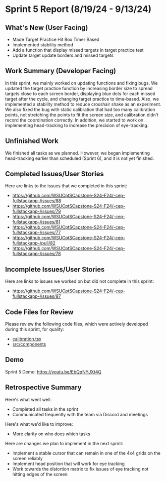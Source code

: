 # Sprint 5 Report (8/19/24 - 9/13/24)

## What's New (User Facing)

 * Made Target Practice Hit Box Timer Based
 * Implemented stability method
 * Add a function that display missed targets in target practice test
 * Update target update borders and missed targets

## Work Summary (Developer Facing)

In this sprint, we mainly worked on updating functions and fixing bugs. We updated the target practice function by increasing border size to spread targets close to each screen border, displaying blue dots for each missed target after the cycle, and changing target practice to time-based. Also, we implemented a stability method to reduce crosshair shake as an experiment. We also fixed the bug with static calibration that had too many calibration points, not stretching the points to fit the screen size, and calibration didn't record the coordination correctly. In addition, we started to work on implementing head-tracking to increase the precision of eye-tracking.

## Unfinished Work
We finished all tasks as we planned. However, we began implementing head-tracking earlier than scheduled (Sprint 6), and it is not yet finished.

## Completed Issues/User Stories
Here are links to the issues that we completed in this sprint:

 * https://github.com/WSUCptSCapstone-S24-F24/-cep-fullstackapp-/issues/88
 * https://github.com/WSUCptSCapstone-S24-F24/-cep-fullstackapp-/issues/79
 * https://github.com/WSUCptSCapstone-S24-F24/-cep-fullstackapp-/issues/81
 * https://github.com/WSUCptSCapstone-S24-F24/-cep-fullstackapp-/issues/77
 * https://github.com/WSUCptSCapstone-S24-F24/-cep-fullstackapp-/pull/82
 * https://github.com/WSUCptSCapstone-S24-F24/-cep-fullstackapp-/issues/78
 
 ## Incomplete Issues/User Stories
 Here are links to issues we worked on but did not complete in this sprint:
 
 * https://github.com/WSUCptSCapstone-S24-F24/-cep-fullstackapp-/issues/87

## Code Files for Review
Please review the following code files, which were actively developed during this sprint, for quality:
 * [calibration.tsx](https://github.com/WSUCptSCapstone-S24-F24/-cep-fullstackapp-/blob/main/src/pages/calibration.tsx)
 * [src/components](https://github.com/WSUCptSCapstone-S24-F24/-cep-fullstackapp-/tree/Yuuki_Sprint4_Report/src/components)

## Demo
Sprint 5 Demo: https://youtu.be/EbQqNYJXt4Q
 
## Retrospective Summary
Here's what went well:
  * Completed all tasks in the sprint
  * Communicated frequently with the team via Discord and meetings
 
Here's what we'd like to improve:
   * More clarity on who does which tasks
  
Here are changes we plan to implement in the next sprint:
   * Implement a stable cursor that can remain in one of the 4x4 grids on the screen reliably
   * Implement head position that will work for eye tracking
   * Work towards the distortion matrix to fix issues of eye tracking not hitting edges of the screen